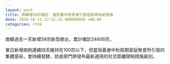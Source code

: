 ```yaml
---
layout: post
title: 南韓增58宗確診　當局憂中秋聚會引發感染將有新措施
date: 2020-10-11 13:51:15.000000000 +08:00
categories: rthk
---
```


南韓過去一天新增58宗新型肺炎，累計確診24606宗。

單日新增病例連續四天維持在100宗以下，但當局憂慮中秋假期家庭聚會所引發的集體感染，會持續發酵，防疫部門將發布最新適用的社交距離限制措施級別。
